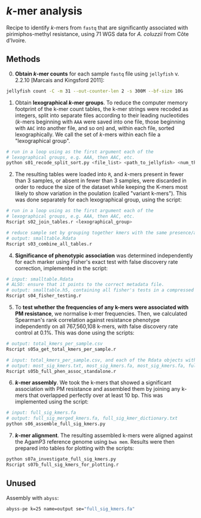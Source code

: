 # $k$-mer analysis

Recipe to identify $k$-mers from `fastq` that are significantly associated with pirimiphos-methyl resistance, using 71 WGS data for *A. coluzzii* from Côte d'Ivoire.

## Methods

0. **Obtain $k$-mer counts** for each sample `fastq` file using `jellyfish` v. 2.2.10 [Marcais and Kingsford 2011]:

```bash
jellyfish count -C -m 31 --out-counter-len 2 -s 300M --bf-size 10G
```

1. Obtain **lexographical $k$-mer groups**. To reduce the computer memory footprint of the k-mer count tables, the k-mer strings were recoded as integers, split into separate files according to their leading nucleotides ($k$-mers beginning with `AAA` were saved into one file, those beginning with `AAC` into another file, and so on) and, within each file, sorted lexographically. We call the set of $k$-mers within each file a "lexographical group".

```bash
# run in a loop using as the first argument each of the
# lexographical groups, e.g. AAA, then AAC, etc.
python s01_recode_split_sort.py <file_list> <path_to_jellyfish> <num_threads>
```

2. The resulting tables were loaded into `R`, and $k$-mers present in fewer than 3 samples, or absent in fewer than 3 samples, were discarded in order to reduce the size of the dataset while keeping the K-mers most likely to show variation in the poulation (called "variant k-mers"). This was done separately for each lexographical group, using the script:

```bash
# run in a loop using as the first argument each of the
# lexographical groups, e.g. AAA, then AAC, etc.
Rscript s02_join_tables.r <lexographical_group>

# reduce sample set by grouping together kmers with the same presence/absence profile
# output: smalltable.Rdata
Rscript s03_combine_all_tables.r 
```

4. **Significance of phenotypic association** was determined independently for each marker using Fisher's exact test with false discovery rate correction, implemented in the script:

```bash
# input: smalltable.Rdata
# ALSO: ensure that it points to the correct metadata file.
# output: smalltable.h5, containing all fisher's tests in a compressed Hdf5 format
Rscript s04_fisher_testing.r
```

5. To **test whether the frequencies of any k-mers were associated with PM resistance**, we normalise k-mer frequencies. Then, we calculated Spearman's rank correlation against resistance phenotype independently on all 767,560,108 k-mers, with false discovery rate control at 0.1%. This was done using the scripts:

```bash
# output: total_kmers_per_sample.csv
Rscript s05a_get_total_kmers_per_sample.r

# input: total_kmers_per_sample.csv, and each of the Rdata objects with kmer frequencies
# output: most_sig_kmers.txt, most_sig_kmers.fa, most_sig_kmers.fa, full_phen_assoc.Rdata
Rscript s05b_full_phen_assoc_standalone.r
```

6. **$k$-mer assembly**. We took the k-mers that showed a significant association with PM resistance and assembled them by joining any k-mers that overlapped perfectly over at least 10 bp. This was implemented using the script:

```bash
# input: full_sig_kmers.fa
# output: full_sig_merged_kmers.fa, full_sig_kmer_dictionary.txt
python s06_assemble_full_sig_kmers.py
```

7. **$k$-mer alignment**. The resulting assembled k-mers were aligned against the AgamP3 reference genome using `bwa mem`. Results were then prepared into tables for plotting with the scripts:

```bash
python s07a_investigate_full_sig_kmers.py
Rscript s07b_full_sig_kmers_for_plotting.r
```

## Unused

Assembly with `abyss`:

```bash
abyss-pe k=25 name=output se="full_sig_kmers.fa"
```
